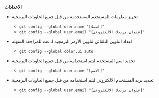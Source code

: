 **الاعدادات**

- تجهيز معلومات المستخدم المستخدمة من قبل جميع الحاويات البرمجية
	- ```git config --global user.name "[اسمك]"```
	- ```git config --global user.email "[عنوان بريدك الالكتروني]"```

- اعداد التلوين التلقائي لتلوين الأومر البرمجية لـ غت للمراجعة السهلة
	- ```git config --global color.ui auto```


- تحديد اسم المستخدم ليتم استخدامه من قبل جميع الحاويات البرمجية 
	- ```git config --global user.name "[الاسم]"```


- تحديد بريد المستخدم الالكتروني ليتم استخدامه من قبل جميع الحاويات البرمجية
	- ```git config --global user.email "[عنوان بريدك الالكتروني]"```
